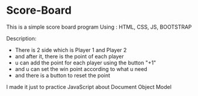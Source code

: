 # Score-Board

This is a simple score board program
Using : HTML, CSS, JS, BOOTSTRAP

Description:
- There is 2 side which is Player 1 and Player 2
- and after it, there is the point of each player
- u can add the point for each player using the button "+1"
- and u can set the win point according to what u need
- and there is a button to reset the point 

I made it just to practice JavaScript
about Document Object Model
